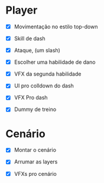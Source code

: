# Player

- [x] Movimentação no estilo top-down

- [x] Skill de dash

- [x] Ataque, (um slash)

- [x] Escolher uma habilidade de dano

- [x] VFX da segunda habilidade

- [x] UI pro colldown do dash

- [x] VFX Pro dash

- [x] Dummy de treino

# Cenário

- [x] Montar o cenário

- [x] Arrumar as layers

- [x] VFXs pro cenário  
